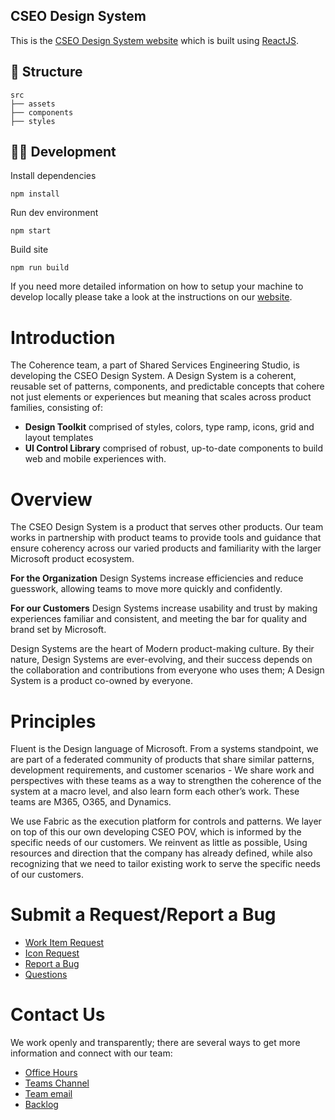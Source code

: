 ## CSEO Design System

This is the [CSEO Design System website](https://microsoft.github.io/cseo-design/) which is built using [ReactJS](https://reactjs.org/).

## 📂 Structure

```
src
├── assets
├── components
├── styles

```

## 👩‍💻 Development

Install dependencies

```
npm install
```

Run dev environment

```
npm start
```

Build site

```
npm run build
```

If you need more detailed information on how to setup your machine to develop locally please take a look at the instructions on our [website](https://microsoft.github.io/cseo-design/).

# Introduction
The Coherence team, a part of Shared Services Engineering Studio, is developing the CSEO Design System.
A Design System is a coherent, reusable set of patterns, components, and predictable concepts that cohere not just elements or experiences but meaning that scales across product families, consisting of:
* **Design Toolkit** comprised of styles, colors, type ramp, icons, grid and layout templates
* **UI Control Library** comprised of robust, up-to-date components to build web and mobile experiences with.

# Overview 
 
The CSEO Design System is a product that serves other products. Our team works in partnership with product teams to provide tools and guidance that ensure coherency across our varied products and familiarity with the larger Microsoft product ecosystem. 
 
**For the Organization**
 Design Systems increase efficiencies and reduce guesswork, allowing teams to move more quickly and confidently.
 
**For our Customers**
 Design Systems increase usability and trust by making experiences familiar and consistent, and meeting the bar for quality and brand set by Microsoft.
 
Design Systems are the heart of Modern product-making culture. By their nature, Design Systems are ever-evolving, and their success depends on the collaboration and contributions from everyone who uses them; A Design System is a product co-owned by everyone.
 
# Principles
 
Fluent is the Design language of Microsoft. From a systems standpoint, we are part of a federated community of products that share similar patterns, development requirements, and customer scenarios - We share work and perspectives with these teams as a way to strengthen the coherence of the system at a macro level, and also learn form each other’s work. These teams are M365, O365, and Dynamics.
 
We use Fabric as the execution platform for controls and patterns. We layer on top of this our own developing CSEO POV, which is informed by the specific needs of our customers. We reinvent as little as possible, Using resources and direction that the company has already defined, while also recognizing that we need to tailor existing work to serve the specific needs of our customers. 

# Submit a Request/Report a Bug

* [Work Item Request](https://github.com/Microsoft/cseo-design/issues/new?template=work-request.md)
* [Icon Request](https://github.com/Microsoft/cseo-design/issues/new?template=icon-request.md)
* [Report a Bug](https://github.com/Microsoft/cseo-design/issues/new?template=bug_report.md)
* [Questions](https://github.com/Microsoft/cseo-design/issues/new?template=question.md)

# Contact Us
 
We work openly and transparently; there are several ways to get more information and connect with our team:
 
* [Office Hours](https://microsoft.sharepoint.com/:o:/r/teams/CSEDesign2/_layouts/15/WopiFrame.aspx?sourcedoc=%7BB84FA9D7-1F9B-4301-BFC5-67A85F5BCC15%7D&file=Coherence%20Notebook&action=default&RootFolder=%2fteams%2fCSEDesign2%2fShared%20Documents%2fCoherence%2fCoherence%20Notebook)
* [Teams Channel](https://teams.microsoft.com/l/channel/19%3a35384be6215e45aea8dfcc504c2d959c%40thread.skype/Coherence?groupId=7cced089-d0d9-4f4a-be05-0a8508165afb&tenantId=72f988bf-86f1-41af-91ab-2d7cd011db47)
* [Team email](mailto:ssedesign_coherence@microsoft.com)
* [Backlog](https://microsoftit.visualstudio.com/OneITVSO)


